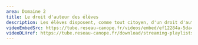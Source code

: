 ```yaml
---
area: Domaine 2
title: Le droit d'auteur des élèves
description: Les élèves disposent, comme tout citoyen, d'un droit d'auteur sur leurs créations produites à l'école. Comment respecter au mieux ce droit en tant qu'enseignant ?
videoEmbedSrc: https://tube.reseau-canope.fr/videos/embed/ef12284a-5da4-478f-83fa-51db88b9ce9d
videoDLHref: https://tube.reseau-canope.fr/download/streaming-playlists/hls/videos/ef12284a-5da4-478f-83fa-51db88b9ce9d-1080-fragmented.mp4
---
```

